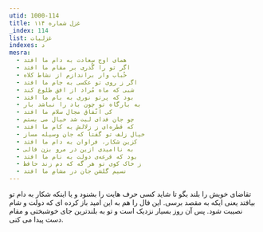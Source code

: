 ```yaml
---
utid: 1000-114
title: غزل شماره ۱۱۴
_index: 114
list: غزلیات
indexes: د
mesra:
  - همای اوج سعادت به دام ما افتد
  - اگر تو را گُذری بر مقام ما افتد
  - حُباب وار براندازم از نشاط کلاه
  - اگر ز روی تو عکسی به جام ما افتد
  - شبی که ماه مُراد از افق طلوع کند
  - بود که پرتو نوری به بام ما افتد
  - به بارگاه تو چون باد را نباشد بار
  - کی اتّفاق مجال سلام ما افتد
  - چو جان فدای لبت شد خیال می بستم
  - که قطره‌ای ز زلالش به کام ما افتد
  - خیال زلف تو گفتا که جان وسیله مساز
  - کزین شکار، فراوان به دام ما افتد
  - به ناامیدی ازین در مرو بزن فالی
  - بود که قرعه‌ی دولت به نام ما افتد
  - ز خاک کوی تو هر گه که دم زند حافظ
  - نسیم گلشن جان در مشامِ ما افتد
---
```

تقاضای خویش را بلند بگو تا شاید کسی حرف هایت را بشنود و یا اینکه شکار به دام تو بیافتد یعنی ایکه به مقصد برسی. این فال را هم به این امید باز کرده ای که دولت و شام نصیبت شود. پس آن روز بسیار نزدیک است و تو به بلندترین جای خوشبختی و مقام دست پیدا می کنی.
